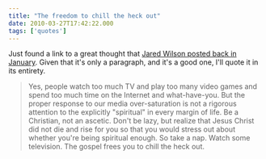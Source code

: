```yaml
---
title: "The freedom to chill the heck out"
date: 2010-03-27T17:42:22.000
tags: ['quotes']
---
```


Just found a link to a great thought that [Jared Wilson posted back in January](http://gospeldrivenchurch.blogspot.com/2010/01/gospel-frees-you-from-tyranny-of-hyper.html). Given that it's only a paragraph, and it's a good one, I'll quote it in its entirety.

> Yes, people watch too much TV and play too many video games and spend too much time on the Internet and what-have-you. But the proper response to our media over-saturation is not a rigorous attention to the explicitly "spiritual" in every margin of life. Be a Christian, not an ascetic. Don't be lazy, but realize that Jesus Christ did not die and rise for you so that you would stress out about whether you're being spiritual enough. So take a nap. Watch some television. The gospel frees you to chill the heck out.
